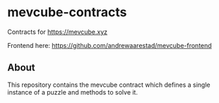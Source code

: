 # mevcube-contracts

Contracts for https://mevcube.xyz

Frontend here: https://github.com/andrewaarestad/mevcube-frontend

## About

This repository contains the mevcube contract which defines a single instance of a puzzle and methods to solve it.
